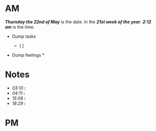 # AM
***Thursday the 22nd of May*** is the date. In the ***21st week of the year***.
***2:12 am*** is the time.
* Dump tasks
	* [ ] 

* Dump feelings
	* 

# Notes
* *03:10* **:**   
* *04:11* **:**   
* *15:08* **:**   
* *18:29* **:**   




# PM

